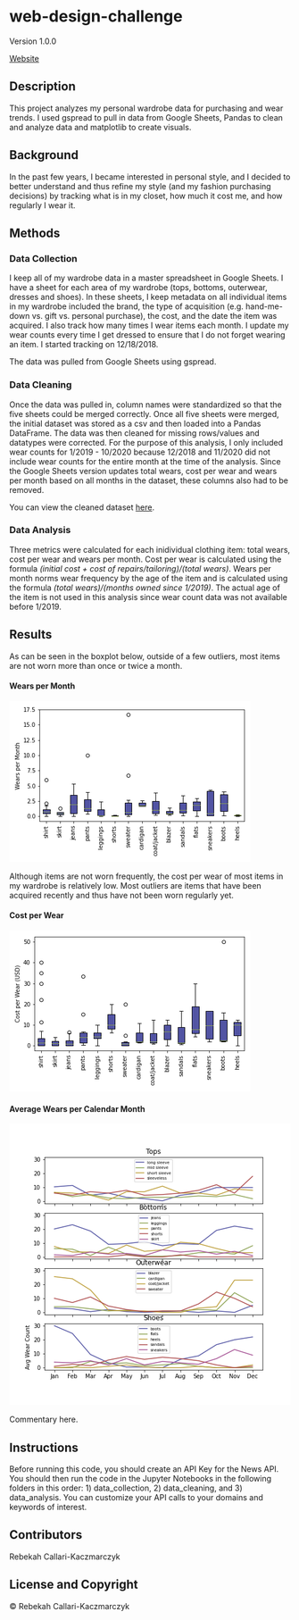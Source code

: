 # web-design-challenge
Version 1.0.0

[Website](https://rebekahcallkacz.github.io/wardrobe-data-analysis/)

## Description
This project analyzes my personal wardrobe data for purchasing and wear trends. I used gspread to pull in data from Google Sheets, Pandas to clean and analyze data and matplotlib to create visuals.

## Background
In the past few years, I became interested in personal style, and I decided to better understand and thus refine my style (and my fashion purchasing decisions) by tracking what is in my closet, how much it cost me, and how regularly I wear it. 

## Methods

### Data Collection
I keep all of my wardrobe data in a master spreadsheet in Google Sheets. I have a sheet for each area of my wardrobe (tops, bottoms, outerwear, dresses and shoes). In these sheets, I keep metadata on all individual items in my wardrobe included the brand, the type of acquisition (e.g. hand-me-down vs. gift vs. personal purchase), the cost, and the date the item was acquired. I also track how many times I wear items each month. I update my wear counts every time I get dressed to ensure that I do not forget wearing an item. I started tracking on 12/18/2018.  

The data was pulled from Google Sheets using gspread. 

### Data Cleaning
Once the data was pulled in, column names were standardized so that the five sheets could be merged correctly. Once all five sheets were merged, the initial dataset was stored as a csv and then loaded into a Pandas DataFrame. The data was then cleaned for missing rows/values and datatypes were corrected. For the purpose of this analysis, I only included wear counts for 1/2019 - 10/2020 because 12/2018 and 11/2020 did not include wear counts for the entire month at the time of the analysis. Since the Google Sheets version updates total wears, cost per wear and wears per month based on all months in the dataset, these columns also had to be removed. 

You can view the cleaned dataset [here](https://rebekahcallkacz.github.io/wardrobe-data-analysis/Assets/data.html).

### Data Analysis
Three metrics were calculated for each inidividual clothing item: total wears, cost per wear and wears per month. Cost per wear is calculated using the formula *(initial cost + cost of repairs/tailoring)/(total wears)*. Wears per month norms wear frequency by the age of the item and is calculated using the formula *(total wears)/(months owned since 1/2019)*. The actual age of the item is not used in this analysis since wear count data was not available before 1/2019.

## Results
As can be seen in the boxplot below, outside of a few outliers, most items are not worn more than once or twice a month.

#### Wears per Month
![alt text](https://github.com/rebekahcallkacz/wardrobe-data-analysis/blob/main/Assets/Images/wpmcatbox.png "Boxplot Wears per Month")

Although items are not worn frequently, the cost per wear of most items in my wardrobe is relatively low. Most outliers are items that have been acquired recently and thus have not been worn regularly yet. 

#### Cost per Wear
![alt text](https://github.com/rebekahcallkacz/wardrobe-data-analysis/blob/main/Assets/Images/cpwcatbox.png "Boxplot Cost per Wear")

#### Average Wears per Calendar Month
![alt text](https://github.com/rebekahcallkacz/wardrobe-data-analysis/blob/main/Assets/Images/wpmmonthline.png "Average Wears per Calendar Month")

Commentary here. 

## Instructions
Before running this code, you should create an API Key for the News API. You should then run the code in the Jupyter Notebooks in the following folders in this order: 1) data_collection, 2) data_cleaning, and 3) data_analysis. You can customize your API calls to your domains and keywords of interest. 

## Contributors
Rebekah Callari-Kaczmarczyk

## License and Copyright
&copy; Rebekah Callari-Kaczmarczyk